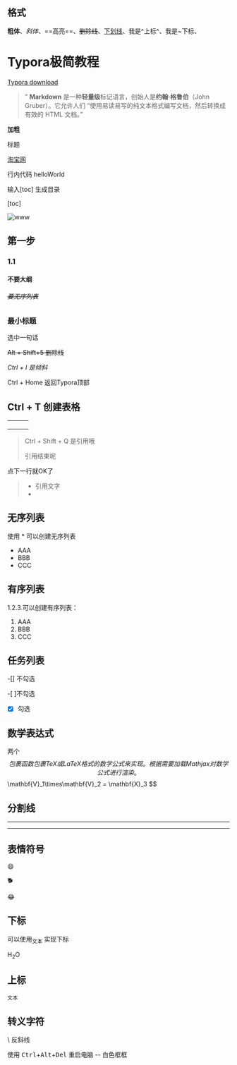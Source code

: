 ## 格式

**粗体**、*斜体*、==高亮==、~~删除线~~、<u>下划线</u>、我是^上标^、我是~下标、

# Typora极简教程

[Typora download](https://link.jianshu.com?t=https%3A%2F%2Fpan.baidu.com%2Fs%2F1uIH8ZQE0p4TYbOhgzmwOOQ)

> ” **Markdown** 是一种**轻量级**标记语言，创始人是**约翰·格鲁伯**（John Gruber）。它允许人们 “使用易读易写的纯文本格式编写文档，然后转换成有效的 HTML 文档。”

**加粗**

标题

[淘宝网](www.taobao.com)

行内代码 helloWorld

输入[toc] 生成目录

[toc]



![www]()

## 第一步

### 1.1

#### 不要大纲

###### ~~要无序列表~~

### 最小标题

选中一句话

~~Alt + Shift+5 删除线~~

*Ctrl + I 是倾斜*

Ctrl + Home 返回Typora顶部

## Ctrl + T 创建表格

|      |      |      |
| ---- | ---- | ---- |
|      |      |      |
|      |      |      |
|      |      |      |

> Ctrl + Shift + Q 是引用哦
>
> 引用结束呢

点下一行就OK了

> + 引用文字
> + 

## 无序列表

使用 * 可以创建无序列表

* AAA
* BBB
* CCC

## 有序列表

1.2.3.可以创建有序列表：

1. AAA
2. BBB
3. CCC

## 任务列表

-[] 不勾选

-[ ]不勾选

-[x] 勾选

## 数学表达式

两个$$ 包裹函数包裹 TeX 或 LaTeX 格式的数学公式来实现。根据需要加载 Mathjax 对数学公式进行渲染。
$$
\mathbf{V}_1\times\mathbf{V}_2 = \mathbf{X}_3
$$

## 分割线

***

---

## 表情符号

:smile:

:dog2:

:joy:

## 下标

可以使用<sub>文本</sub> 实现下标

H<sub>2</sub>O

## 上标

<sup>文本</sup>

## 转义字符

\	反斜线

使用 <kbd>Ctrl</kbd>+<kbd>Alt</kbd>+<kbd>Del</kbd> 重启电脑 <kbd> </kbd> -- 白色框框